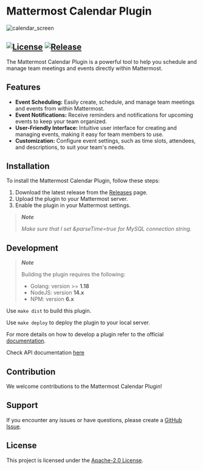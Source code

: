 # Mattermost Calendar Plugin


![calendar_screen](https://github.com/dmitrijkir/mattermost-plugin-calendar/assets/22306239/6c59b90f-9798-4ab4-9de7-e0b9d90ec6bc)

[![License](https://img.shields.io/badge/License-Apache%202.0-blue.svg)](https://opensource.org/licenses/Apache-2.0)
[![Release](https://img.shields.io/github/v/release/dmitrijkir/mattermost-plugin-calendar?include_prereleases)](https://github.com/dmitrijkir/mattermost-plugin-calendar/releases/v0.1.0-alpha)
---

The Mattermost Calendar Plugin is a powerful tool to help you schedule and manage team meetings and events directly within Mattermost.


## Features

- **Event Scheduling:** Easily create, schedule, and manage team meetings and events from within Mattermost.
- **Event Notifications:** Receive reminders and notifications for upcoming events to keep your team organized.
- **User-Friendly Interface:** Intuitive user interface for creating and managing events, making it easy for team members to use.
- **Customization:** Configure event settings, such as time slots, attendees, and descriptions, to suit your team's needs.


## Installation

To install the Mattermost Calendar Plugin, follow these steps:

1. Download the latest release from the [Releases](https://github.com/dmitrijkir/mattermost-plugin-calendar/releases) page.
2. Upload the plugin to your Mattermost server.
3. Enable the plugin in your Mattermost settings.

> **_Note_**
> 
> *Make sure that I set &parseTime=true for MySQL connection string.*


## Development

> **_Note_**
>
> Building the plugin requires the following:
> - Golang: version >= **1.18**
> - NodeJS: version **14.x**
> - NPM: version **6.x**

Use ```make dist``` to build this plugin.

Use `make deploy` to deploy the plugin to your local server.

For more details on how to develop a plugin refer to the official [documentation](https://developers.mattermost.com/extend/plugins/).

Check API documentation [here](/docs/README.md)


## Contribution

We welcome contributions to the Mattermost Calendar Plugin!


## Support

If you encounter any issues or have questions, please create a [GitHub Issue](https://github.com/dmitrijkir/mattermost-plugin-calendar/issues).


## License

This project is licensed under the [Apache-2.0 License](LICENSE).

